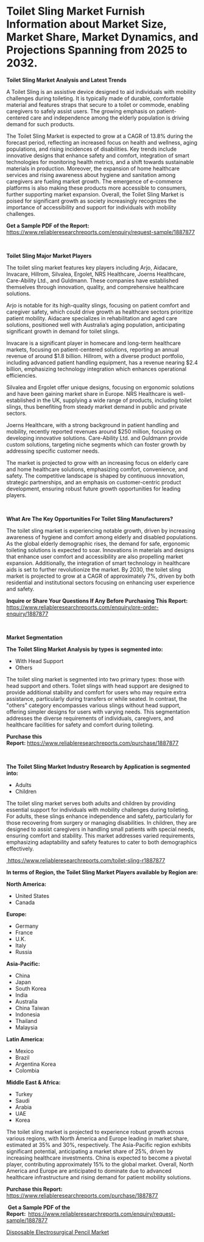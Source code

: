 <p><h1>Toilet Sling Market Furnish Information about Market Size, Market Share, Market Dynamics, and Projections Spanning from 2025 to 2032.</h1></p><p><strong>Toilet Sling Market Analysis and Latest Trends</strong></p>
<p><p>A Toilet Sling is an assistive device designed to aid individuals with mobility challenges during toileting. It is typically made of durable, comfortable material and features straps that secure to a toilet or commode, enabling caregivers to safely assist users. The growing emphasis on patient-centered care and independence among the elderly population is driving demand for such products.</p><p>The Toilet Sling Market is expected to grow at a CAGR of 13.8% during the forecast period, reflecting an increased focus on health and wellness, aging populations, and rising incidences of disabilities. Key trends include innovative designs that enhance safety and comfort, integration of smart technologies for monitoring health metrics, and a shift towards sustainable materials in production. Moreover, the expansion of home healthcare services and rising awareness about hygiene and sanitation among caregivers are fueling market growth. The emergence of e-commerce platforms is also making these products more accessible to consumers, further supporting market expansion. Overall, the Toilet Sling Market is poised for significant growth as society increasingly recognizes the importance of accessibility and support for individuals with mobility challenges.</p></p>
<p><strong>Get a Sample PDF of the Report:&nbsp;</strong> <a href="https://www.reliableresearchreports.com/enquiry/request-sample/1887877?utm_campaign=2286&utm_medium=2&utm_source=Github&utm_content=ia&utm_term=05032025&utm_id=toilet-sling">https://www.reliableresearchreports.com/enquiry/request-sample/1887877</a></p>
<p>&nbsp;</p>
<p><strong>Toilet Sling Major Market Players</strong></p>
<p><p>The toilet sling market features key players including Arjo, Aidacare, Invacare, Hillrom, Silvalea, Ergolet, NRS Healthcare, Joerns Healthcare, Care-Ability Ltd., and Guldmann. These companies have established themselves through innovation, quality, and comprehensive healthcare solutions.</p><p>Arjo is notable for its high-quality slings, focusing on patient comfort and caregiver safety, which could drive growth as healthcare sectors prioritize patient mobility. Aidacare specializes in rehabilitation and aged care solutions, positioned well with Australia’s aging population, anticipating significant growth in demand for toilet slings.</p><p>Invacare is a significant player in homecare and long-term healthcare markets, focusing on patient-centered solutions, reporting an annual revenue of around $1.8 billion. Hillrom, with a diverse product portfolio, including advanced patient handling equipment, has a revenue nearing $2.4 billion, emphasizing technology integration which enhances operational efficiencies.</p><p>Silvalea and Ergolet offer unique designs, focusing on ergonomic solutions and have been gaining market share in Europe. NRS Healthcare is well-established in the UK, supplying a wide range of products, including toilet slings, thus benefiting from steady market demand in public and private sectors.</p><p>Joerns Healthcare, with a strong background in patient handling and mobility, recently reported revenues around $250 million, focusing on developing innovative solutions. Care-Ability Ltd. and Guldmann provide custom solutions, targeting niche segments which can foster growth by addressing specific customer needs.</p><p>The market is projected to grow with an increasing focus on elderly care and home healthcare solutions, emphasizing comfort, convenience, and safety. The competitive landscape is shaped by continuous innovation, strategic partnerships, and an emphasis on customer-centric product development, ensuring robust future growth opportunities for leading players.</p></p>
<p>&nbsp;</p>
<p><strong>What Are The Key Opportunities For Toilet Sling Manufacturers?</strong></p>
<p><p>The toilet sling market is experiencing notable growth, driven by increasing awareness of hygiene and comfort among elderly and disabled populations. As the global elderly demographic rises, the demand for safe, ergonomic toileting solutions is expected to soar. Innovations in materials and designs that enhance user comfort and accessibility are also propelling market expansion. Additionally, the integration of smart technology in healthcare aids is set to further revolutionize the market. By 2030, the toilet sling market is projected to grow at a CAGR of approximately 7%, driven by both residential and institutional sectors focusing on enhancing user experience and safety.</p></p>
<p><strong>Inquire or Share Your Questions If Any Before Purchasing This Report:</strong> <a href="https://www.reliableresearchreports.com/enquiry/pre-order-enquiry/1887877?utm_campaign=2286&utm_medium=2&utm_source=Github&utm_content=ia&utm_term=05032025&utm_id=toilet-sling">https://www.reliableresearchreports.com/enquiry/pre-order-enquiry/1887877</a></p>
<p>&nbsp;</p>
<p><strong>Market Segmentation</strong></p>
<p><strong>The Toilet Sling Market Analysis by types is segmented into:</strong></p>
<p><ul><li>With Head Support</li><li>Others</li></ul></p>
<p><p>The toilet sling market is segmented into two primary types: those with head support and others. Toilet slings with head support are designed to provide additional stability and comfort for users who may require extra assistance, particularly during transfers or while seated. In contrast, the "others" category encompasses various slings without head support, offering simpler designs for users with varying needs. This segmentation addresses the diverse requirements of individuals, caregivers, and healthcare facilities for safety and comfort during toileting.</p></p>
<p><strong>Purchase this Report:&nbsp;</strong><a href="https://www.reliableresearchreports.com/purchase/1887877?utm_campaign=2286&utm_medium=2&utm_source=Github&utm_content=ia&utm_term=05032025&utm_id=toilet-sling">https://www.reliableresearchreports.com/purchase/1887877</a></p>
<p>&nbsp;</p>
<p><strong>The Toilet Sling Market Industry Research by Application is segmented into:</strong></p>
<p><ul><li>Adults</li><li>Children</li></ul></p>
<p><p>The toilet sling market serves both adults and children by providing essential support for individuals with mobility challenges during toileting. For adults, these slings enhance independence and safety, particularly for those recovering from surgery or managing disabilities. In children, they are designed to assist caregivers in handling small patients with special needs, ensuring comfort and stability. This market addresses varied requirements, emphasizing adaptability and safety features to cater to both demographics effectively.</p></p>
<p><a href="https://www.reliableresearchreports.com/toilet-sling-r1887877?utm_campaign=2286&utm_medium=2&utm_source=Github&utm_content=ia&utm_term=05032025&utm_id=toilet-sling">&nbsp;https://www.reliableresearchreports.com/toilet-sling-r1887877</a></p>
<p><strong>In terms of Region, the Toilet Sling Market Players available by Region are:</strong></p>
<p>
    <p> <strong> North America: </strong>
        <ul>
            <li>United States</li>
            <li>Canada</li>
        </ul>
        </p> 
    <p> <strong> Europe: </strong>
        <ul>
            <li>Germany</li>
            <li>France</li>
            <li>U.K.</li>
            <li>Italy</li>
            <li>Russia</li>
        </ul>
        </p> 
    <p> <strong> Asia-Pacific: </strong>
        <ul>
            <li>China</li>
            <li>Japan</li>
            <li>South Korea</li>
            <li>India</li>
            <li>Australia</li>
            <li>China Taiwan</li>
            <li>Indonesia</li>
            <li>Thailand</li>
            <li>Malaysia</li>
        </ul>
        </p> 
    <p> <strong> Latin America: </strong>
        <ul>
            <li>Mexico</li>
            <li>Brazil</li>
            <li>Argentina Korea</li>
            <li>Colombia</li>
        </ul>
        </p> 
    <p> <strong> Middle East & Africa: </strong>
        <ul>
            <li>Turkey</li>
            <li>Saudi</li>
            <li>Arabia</li>
            <li>UAE</li>
            <li>Korea</li>
        </ul>
    </p>
    </p>
<p><p>The toilet sling market is projected to experience robust growth across various regions, with North America and Europe leading in market share, estimated at 35% and 30%, respectively. The Asia-Pacific region exhibits significant potential, anticipating a market share of 25%, driven by increasing healthcare investments. China is expected to become a pivotal player, contributing approximately 15% to the global market. Overall, North America and Europe are anticipated to dominate due to advanced healthcare infrastructure and rising demand for patient mobility solutions.</p></p>
<p><strong>Purchase this Report: </strong><a href="https://www.reliableresearchreports.com/purchase/1887877?utm_campaign=2286&utm_medium=2&utm_source=Github&utm_content=ia&utm_term=05032025&utm_id=toilet-sling">https://www.reliableresearchreports.com/purchase/1887877</a></p>
<p>&nbsp;<strong>Get a Sample PDF of the Report:&nbsp;&nbsp;</strong><a href="https://www.reliableresearchreports.com/enquiry/request-sample/1887877?utm_campaign=2286&utm_medium=2&utm_source=Github&utm_content=ia&utm_term=05032025&utm_id=toilet-sling">https://www.reliableresearchreports.com/enquiry/request-sample/1887877</a></p>
<p><strong></strong></p>
<p><p><a href="https://github.com/stillsfloria19981/Market-Research-Report-List-1/blob/main/disposable-electrosurgical-pencil-market.md?utm_campaign=2286&utm_medium=2&utm_source=Github&utm_content=ia&utm_term=05032025&utm_id=toilet-sling">Disposable Electrosurgical Pencil Market</a></p></p>